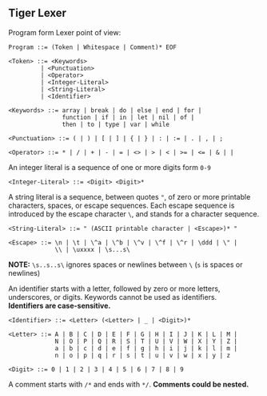 ## Tiger Lexer

Program form Lexer point of view:

```
Program ::= (Token | Whitespace | Comment)* EOF
```

```
<Token> ::= <Keywords>
         | <Punctuation>
         | <Operator>
         | <Integer-Literal>
         | <String-Literal>
         | <Identifier>
```

```
<Keywords> ::= array | break | do | else | end | for |
               function | if | in | let | nil | of |
               then | to | type | var | while
```

```
<Punctuation> ::= ( | ) | [ | ] | { | } | : | := | . | , | ;
```

```
<Operator> ::= * | / | + | - | = | <> | > | < | >= | <= | & | |
```

An integer literal is a sequence of one or more digits form `0-9`

```
<Integer-Literal> ::= <Digit> <Digit>*
```

A string literal is a sequence, between quotes `"`, of zero or more printable characters,
spaces, or escape sequences. Each escape sequence is introduced by the escape character `\`,
and stands for a character sequence.

```
<String-Literal> ::= " (ASCII printable character | <Escape>)* "
```

```
<Escape> ::= \n | \t | \^a | \^b | \^v | \^f | \^r | \ddd | \" |
             \\ | \uxxxx | \s...s\
```

**NOTE:** `\s..s..s\` ignores spaces or newlines between `\` (`s` is spaces or newlines)

An identifier starts with a letter, followed by zero or more letters, underscores, or
digits. Keywords cannot be used as identifiers.<br/> **Identifiers are case-sensitive.**

```
<Identifier> ::= <Letter> (<Letter> | _ | <Digit>)*
```

```
<Letter> ::= A | B | C | D | E | F | G | H | I | J | K | L | M |
             N | O | P | Q | R | S | T | U | V | W | X | Y | Z |
             a | b | c | d | e | f | g | h | i | j | k | l | m |
             n | o | p | q | r | s | t | u | v | w | x | y | z
```

```
<Digit> ::= 0 | 1 | 2 | 3 | 4 | 5 | 6 | 7 | 8 | 9
```

A comment starts with `/*` and ends with `*/`. **Comments could be nested.**
